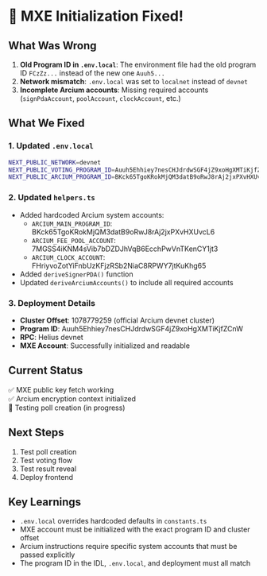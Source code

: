 # 🎉 MXE Initialization Fixed!

## What Was Wrong

1. **Old Program ID in `.env.local`**: The environment file had the old program ID `FCzZz...` instead of the new one `Auuh5...`
2. **Network mismatch**: `.env.local` was set to `localnet` instead of `devnet`
3. **Incomplete Arcium accounts**: Missing required accounts (`signPdaAccount`, `poolAccount`, `clockAccount`, etc.)

## What We Fixed

### 1. Updated `.env.local`
```bash
NEXT_PUBLIC_NETWORK=devnet
NEXT_PUBLIC_VOTING_PROGRAM_ID=Auuh5Ehhiey7nesCHJdrdwSGF4jZ9xoHgXMTiKjfZCnW
NEXT_PUBLIC_ARCIUM_PROGRAM_ID=BKck65TgoKRokMjQM3datB9oRwJ8rAj2jxPXvHXUvcL6
```

### 2. Updated `helpers.ts`
- Added hardcoded Arcium system accounts:
  - `ARCIUM_MAIN_PROGRAM_ID`: BKck65TgoKRokMjQM3datB9oRwJ8rAj2jxPXvHXUvcL6
  - `ARCIUM_FEE_POOL_ACCOUNT`: 7MGSS4iKNM4sVib7bDZDJhVqB6EcchPwVnTKenCY1jt3
  - `ARCIUM_CLOCK_ACCOUNT`: FHriyvoZotYiFnbUzKFjzRSb2NiaC8RPWY7jtKuKhg65
- Added `deriveSignerPDA()` function
- Updated `deriveArciumAccounts()` to include all required accounts

### 3. Deployment Details
- **Cluster Offset**: 1078779259 (official Arcium devnet cluster)
- **Program ID**: Auuh5Ehhiey7nesCHJdrdwSGF4jZ9xoHgXMTiKjfZCnW
- **RPC**: Helius devnet
- **MXE Account**: Successfully initialized and readable

## Current Status

✅ MXE public key fetch working  
✅ Arcium encryption context initialized  
🔄 Testing poll creation (in progress)

## Next Steps

1. Test poll creation
2. Test voting flow
3. Test result reveal
4. Deploy frontend

## Key Learnings

- `.env.local` overrides hardcoded defaults in `constants.ts`
- MXE account must be initialized with the exact program ID and cluster offset
- Arcium instructions require specific system accounts that must be passed explicitly
- The program ID in the IDL, `.env.local`, and deployment must all match

